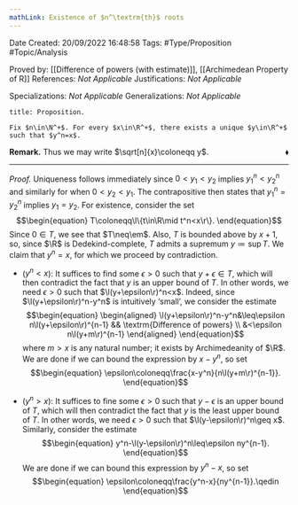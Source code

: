 ```yaml
---
mathLink: Existence of $n^\textrm{th}$ roots
---
```


<div class="topSpace"></div>

Date Created: 20/09/2022 16:48:58
Tags: #Type/Proposition #Topic/Analysis

Proved by: [[Difference of powers (with estimate)]], [[Archimedean Property of R]]
References: _Not Applicable_
Justifications: _Not Applicable_

Specializations: _Not Applicable_
Generalizations: _Not Applicable_

``` ad-Proposition
title: Proposition.

Fix $n\in\N^+$. For every $x\in\R^+$, there exists a unique $y\in\R^+$ such that $y^n=x$.

```

<b>Remark.</b> Thus we may write $\sqrt[n]{x}\coloneqq y$.<span style="float:right;">$\blacklozenge$</span>

---

<i>Proof.</i> Uniqueness follows immediately since $0<y_1<y_2$ implies $y_1^n<y_2^n$ and similarly for when $0<y_2<y_1$. The contrapositive then states that $y_1^n=y_2^n$ implies $y_1=y_2$. For existence, consider the set
$$\begin{equation}
    T\coloneqq\l\{t\in\R\mid t^n<x\r\}.
\end{equation}$$
Since $0\in T$, we see that $T\neq\em$. Also, $T$ is bounded above by $x+1$, so, since $\R$ is Dedekind-complete, $T$ admits a supremum $y\coloneqq\sup T$. We claim that $y^n=x$, for which we proceed by contradiction.
* ($y^n<x$): It suffices to find some $\epsilon>0$ such that $y+\epsilon\in T$, which will then contradict the fact that $y$ is an upper bound of $T$. In other words, we need $\epsilon>0$ such that $\l(y+\epsilon\r)^n<x$. Indeed, since $\l(y+\epsilon\r)^n-y^n$ is intuitively $\textrm{`}$small$\textrm{'}$, we consider the estimate
$$\begin{equation}
    \begin{aligned}
        \l(y+\epsilon\r)^n-y^n&\leq\epsilon n\l(y+\epsilon\r)^{n-1} && \textrm{Difference of powers} \\
        &<\epsilon n\l(y+m\r)^{n-1}
    \end{aligned}
\end{equation}$$
where $m>x$ is any natural number; it exists by Archimedeanity of $\R$. We are done if we can bound the expression by $x-y^n$, so set
$$\begin{equation}
    \epsilon\coloneqq\frac{x-y^n}{n\l(y+m\r)^{n-1}}.
\end{equation}$$

* ($y^n>x$): It suffices to fine some $\epsilon>0$ such that $y-\epsilon$ is an upper bound of $T$, which will then contradict the fact that $y$ is the least upper bound of $T$. In other words, we need $\epsilon>0$ such that $\l(y-\epsilon\r)^n\geq x$. Similarly, consider the estimate
$$\begin{equation}
    y^n-\l(y-\epsilon\r)^n\leq\epsilon ny^{n-1}.
\end{equation}$$
We are done if we can bound this expression by $y^n-x$, so set
$$\begin{equation}
    \epsilon\coloneqq\frac{y^n-x}{ny^{n-1}}.\qedin
\end{equation}$$
